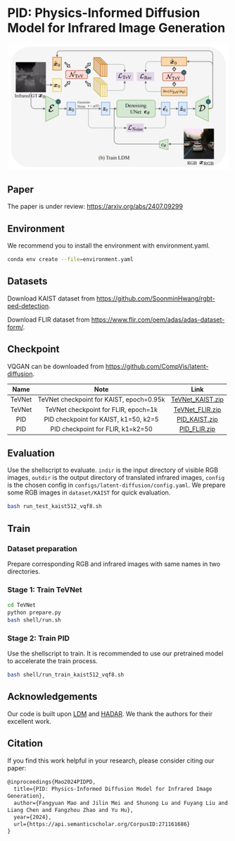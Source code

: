 # PID: Physics-Informed Diffusion Model for Infrared Image Generation

<img src="PID.png" alt="PID" style="zoom:50%;" />

## Paper

The paper is under review: https://arxiv.org/abs/2407.09299

## Environment

We recommend you to install the environment with environment.yaml. 

```bash
conda env create --file=environment.yaml
```

## Datasets

Download KAIST dataset from https://github.com/SoonminHwang/rgbt-ped-detection.

Download FLIR dataset from https://www.flir.com/oem/adas/adas-dataset-form/.

## Checkpoint

VQGAN can be downloaded from https://github.com/CompVis/latent-diffusion.

|  Name  |                   Note                   |                             Link                             |
| :----: | :--------------------------------------: | :----------------------------------------------------------: |
| TeVNet | TeVNet checkpoint for KAIST, epoch=0.95k | [TeVNet_KAIST.zip](https://1drv.ms/u/s!AiBcDdKjVk0ubr49dgvt-R5s6jM?e=7hpRLS) |
| TeVNet |   TeVNet checkpoint for FLIR, epoch=1k   | [TeVNet_FLIR.zip](https://1drv.ms/u/s!AiBcDdKjVk0ubV_nT3EIDnzJ10Y?e=bQeXc4) |
|  PID   |  PID checkpoint for KAIST, k1=50, k2=5   | [PID_KAIST.zip](https://1drv.ms/u/s!AiBcDdKjVk0ub0BI3aQGHxxQf-g?e=6LlzBE) |
|  PID   |    PID checkpoint for FLIR, k1=k2=50     | [PID_FLIR.zip](https://1drv.ms/u/s!AiBcDdKjVk0ucJF2M7FwuVhJoiU?e=Hfm2B9) |

## Evaluation

Use the shellscript to evaluate. `indir` is the input directory of visible RGB images, `outdir` is the output directory of translated infrared images, `config` is the chosen config in `configs/latent-diffusion/config.yaml`.  We prepare some RGB images in `dataset/KAIST` for quick evaluation.

```sh
bash run_test_kaist512_vqf8.sh
```

## Train

### Dataset preparation

Prepare corresponding RGB and infrared images with same names in two directories.

### Stage 1: Train TeVNet

```bash
cd TeVNet
python prepare.py
bash shell/run.sh
```

### Stage 2: Train PID

Use the shellscript to train. It is recommended to use our pretrained model to accelerate the train process.

```bash
bash shell/run_train_kaist512_vqf8.sh
```

## Acknowledgements

Our code is built upon [LDM](https://github.com/CompVis/latent-diffusion) and [HADAR](https://github.com/FanglinBao/HADAR). We thank the authors for their excellent work.

## Citation

If you find this work helpful in your research, please consider citing our paper:

```
@inproceedings{Mao2024PIDPD,
  title={PID: Physics-Informed Diffusion Model for Infrared Image Generation},
  author={Fangyuan Mao and Jilin Mei and Shunong Lu and Fuyang Liu and Liang Chen and Fangzhou Zhao and Yu Hu},
  year={2024},
  url={https://api.semanticscholar.org/CorpusID:271161686}
}
```